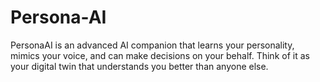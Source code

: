 # Persona-AI
PersonaAI is an advanced AI companion that learns your personality, mimics your voice, and can make decisions on your behalf. Think of it as your digital twin that understands you better than anyone else.
